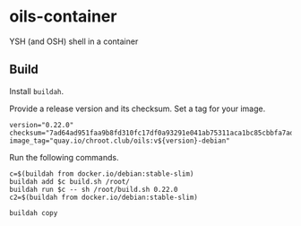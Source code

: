 # oils-container

YSH (and OSH) shell in a container

## Build

Install `buildah`.

Provide a release version and its checksum. Set a tag for your image.

```
version="0.22.0"
checksum="7ad64ad951faa9b8fd310fc17df0a93291e041ab75311aca1bc85cbbfa7ad45f"
image_tag="quay.io/chroot.club/oils:v${version}-debian"
```

Run the following commands.

```
c=$(buildah from docker.io/debian:stable-slim)
buildah add $c build.sh /root/
buildah run $c -- sh /root/build.sh 0.22.0
c2=$(buildah from docker.io/debian:stable-slim)

buildah copy
```


